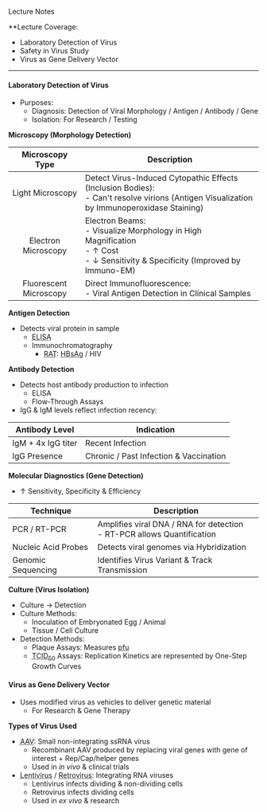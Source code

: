 Lecture Notes

**Lecture Coverage:
- Laboratory Detection of Virus
- Safety in Virus Study
- Virus as Gene Delivery Vector

---
#### **Laboratory Detection of Virus**
- Purposes:
	- Diagnosis: Detection of Viral Morphology / Antigen / Antibody / Gene
	- Isolation: For Research / Testing

**Microscopy (Morphology Detection)**

|    Microscopy Type     | Description                                                                                                                                 |
| :--------------------: | ------------------------------------------------------------------------------------------------------------------------------------------- |
|    Light Microscopy    | Detect Virus-Induced Cytopathic Effects (Inclusion Bodies):<br>- Can't resolve virions (Antigen Visualization by Immunoperoxidase Staining) |
|  Electron Microscopy   | Electron Beams:<br>- Visualize Morphology in High Magnification<br>- ↑ Cost<br>- ↓ Sensitivity & Specificity (Improved by Immuno-EM)        |
| Fluorescent Microscopy | Direct Immunofluorescence:<br>- Viral Antigen Detection in Clinical Samples                                                                 |

**Antigen Detection**
- Detects viral protein in sample
	- <abbr Title="Enzyme-Linked Immunosorbent Assay">ELISA</abbr>
	- Immunochromatography
		- <abbr Title="Rapid Antigen Test">RAT</abbr>: <abbr Title="Hepatitis B surface Antigen">HBsAg</abbr> / HIV

**Antibody Detection**
- Detects host antibody production to infection
	- ELISA
	- Flow-Through Assays
- IgG & IgM levels reflect infection recency:

| Antibody Level     | Indication                             |
| ------------------ | -------------------------------------- |
| IgM + 4x IgG titer | Recent Infection                       |
| IgG Presence       | Chronic / Past Infection & Vaccination |

**Molecular Diagnostics (Gene Detection)**
- ↑ Sensitivity, Specificity & Efficiency

| Technique           | Description                                                               |
| ------------------- | ------------------------------------------------------------------------- |
| PCR / RT-PCR        | Amplifies viral DNA / RNA for detection<br>- RT-PCR allows Quantification |
| Nucleic Acid Probes | Detects viral genomes via Hybridization                                   |
| Genomic Sequencing  | Identifies Virus Variant & Track Transmission                             |

**Culture (Virus Isolation)**
- Culture → Detection
- Culture Methods:
	- Inoculation of Embryonated Egg / Animal
	- Tissue / Cell Culture
- Detection Methods:
	- Plaque Assays: Measures <abbr Title="Plaque Forming Units">pfu</abbr>
	- <abbr Title="50% Tissue Culture Infectious Dose">TCID<sub>50</sub></abbr> Assays: Replication Kinetics are represented by One-Step Growth Curves


#### **Virus as Gene Delivery Vector**
- Uses modified virus as vehicles to deliver genetic material
	- For Research & Gene Therapy

**Types of Virus Used**
- <abbr Title="Adeno-Associated Virus">AAV</abbr>: Small non-integrating ssRNA virus
	- Recombinant AAV produced by replacing viral genes with gene of interest + Rep/Cap/helper genes
	- Used in *in vivo* & clinical trials
- <abbr Title="HIV-based">Lentivirus</abbr> / <abbr Title="γ Retrovirus">Retrovirus</abbr>: Integrating RNA viruses
	- Lentivirus infects dividing & non-dividing cells
	- Retrovirus infects dividing cells
	- Used in *ex vivo* & research